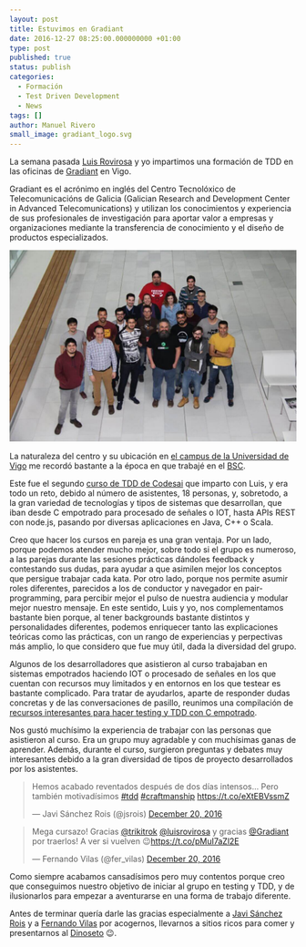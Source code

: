 ```yaml
---
layout: post
title: Estuvimos en Gradiant
date: 2016-12-27 08:25:00.000000000 +01:00
type: post
published: true
status: publish
categories:
  - Formación
  - Test Driven Development
  - News
tags: []
author: Manuel Rivero
small_image: gradiant_logo.svg
---
```

<script async src="//platform.twitter.com/widgets.js" charset="utf-8"></script>

La semana pasada [Luis Rovirosa](https://twitter.com/luisrovirosa) y yo impartimos una formación de TDD en las oficinas de [Gradiant](https://www.gradiant.org/) en Vigo.

Gradiant es el acrónimo en inglés del Centro Tecnolóxico de Telecomunicacións de Galicia (Galician Research and Development Center in Advanced Telecomunications) y utilizan los conocimientos y experiencia de sus profesionales de investigación para aportar valor a empresas y organizaciones mediante la transferencia de conocimiento y el diseño de productos especializados.

<img src="/assets/curso_vigo_gradiant_redux.jpg" alt="asistentes al curso de TDD en Gradiant"/>

La naturaleza del centro y su ubicación en [el campus de la Universidad de Vigo](https://uvigo.gal/uvigo_gl/vigo/) me recordó bastante a la época en que trabajé en el [BSC](https://www.bsc.es/).

Este fue el segundo [curso de TDD de Codesai](http://www.codesai.com/curso-de-tdd/) que imparto con Luis, y era todo un reto, debido al número de asistentes, 18 personas, y, sobretodo, a la gran variedad de tecnologías y tipos de sistemas que desarrollan, que iban desde C empotrado para procesado de señales o IOT, hasta APIs REST con node.js, pasando por diversas aplicaciones en Java, C++ o Scala.

Creo que hacer los cursos en pareja es una gran ventaja. Por un lado, porque podemos atender mucho mejor, sobre todo si el grupo es numeroso, a las parejas durante las sesiones prácticas dándoles feedback y contestando sus dudas, para ayudar a que asimilen mejor los conceptos que persigue trabajar cada kata. Por otro lado, porque nos permite asumir roles diferentes, parecidos a los de conductor y navegador en pair-programming, para percibir mejor el pulso de nuestra audiencia y modular mejor nuestro mensaje. En este sentido, Luis y yo, nos complementamos bastante bien porque, al tener backgrounds bastante distintos y personalidades diferentes, podemos enriquecer tanto las explicaciones teóricas como las prácticas, con un rango de experiencias y perpectivas más amplio, lo que considero que fue muy útil, dada la diversidad del grupo.

Algunos de los desarrolladores que asistieron al curso trabajaban en sistemas empotrados haciendo IOT o procesado de señales en los que cuentan con recursos muy limitados y en entornos en los que testear es bastante complicado. Para tratar de ayudarlos, aparte de responder dudas concretas y de las conversaciones de pasillo, reunimos una compilación de [recursos interesantes para hacer testing y TDD con C empotrado](https://gist.github.com/trikitrok/840436ea8bf0b2bb7f722f16a45ab54d).

Nos gustó muchísimo la experiencia de trabajar con las personas que asistieron al curso. Era un grupo muy agradable y con muchísimas ganas de aprender. Además, durante el curso, surgieron preguntas y debates muy interesantes debido a la gran diversidad de tipos de proyecto desarrollados por los asistentes.

<section class="twitter-embeds">
  <div class="row">
    <div class="col-md-offset-1 col-md-5 col-sm-12">
      <blockquote class="twitter-tweet" data-lang="en"><p lang="es" dir="ltr">Hemos acabado reventados después de dos días intensos... Pero también motivadísimos <a href="https://twitter.com/hashtag/tdd?src=hash">#tdd</a> <a href="https://twitter.com/hashtag/craftmanship?src=hash">#craftmanship</a> <a href="https://t.co/eXtEBVssmZ">https://t.co/eXtEBVssmZ</a></p>&mdash; Javi Sánchez Rois (@jsrois) <a href="https://twitter.com/jsrois/status/811341574885904384">December 20, 2016</a></blockquote>
    </div>
    <div class="col-md-5 col-sm-12">
      <blockquote class="twitter-tweet" data-lang="en"><p lang="es" dir="ltr">Mega cursazo! Gracias <a href="https://twitter.com/trikitrok">@trikitrok</a> <a href="https://twitter.com/luisrovirosa">@luisrovirosa</a>  y gracias <a href="https://twitter.com/Gradiant">@Gradiant</a> por traerlos! A ver si vuelven 😉<a href="https://t.co/pMuI7aZl2E">https://t.co/pMuI7aZl2E</a></p>&mdash; Fernando Vilas (@fer_vilas) <a href="https://twitter.com/fer_vilas/status/811281824097927168">December 20, 2016</a></blockquote>
    </div>
  </div>
</section>

Como siempre acabamos cansadísimos pero muy contentos porque creo que conseguimos nuestro objetivo de iniciar al grupo en testing y TDD, y de ilusionarlos para empezar a aventurarse en una forma de trabajo diferente.

Antes de terminar quería darle las gracias especialmente a [Javi Sánchez Rois](https://twitter.com/jsrois) y a [Fernando Vilas](https://twitter.com/fer_vilas) por acogernos, llevarnos a sitios ricos para comer y presentarnos al [Dinoseto](https://twitter.com/dinosetovigo?lang=es) 😉.
